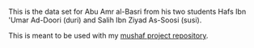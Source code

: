 This is the data set for Abu Amr al-Basri from his two students Hafs Ibn 'Umar Ad-Doori (duri) and Salih Ibn Ziyad As-Soosi (susi).

This is meant to be used with my [mushaf project repository](https://github.com/saqfish/mushaf).
